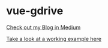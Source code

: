 # vue-gdrive

[Check out my Blog in Medium](https://medium.com/practicaldesign/google-picker-with-vue-2a39de7f36e)

[Take a look at a working example here](https://vue-gdrive.herokuapp.com/)
